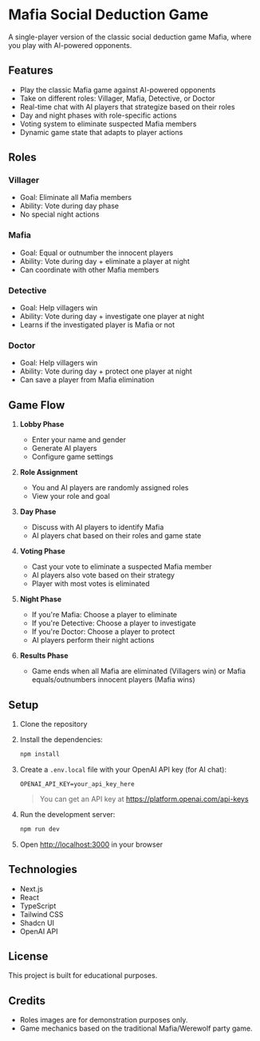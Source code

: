 # Mafia Social Deduction Game

A single-player version of the classic social deduction game Mafia, where you play with AI-powered opponents.

## Features

- Play the classic Mafia game against AI-powered opponents
- Take on different roles: Villager, Mafia, Detective, or Doctor
- Real-time chat with AI players that strategize based on their roles
- Day and night phases with role-specific actions
- Voting system to eliminate suspected Mafia members
- Dynamic game state that adapts to player actions

## Roles

### Villager
- Goal: Eliminate all Mafia members
- Ability: Vote during day phase
- No special night actions

### Mafia
- Goal: Equal or outnumber the innocent players
- Ability: Vote during day + eliminate a player at night
- Can coordinate with other Mafia members

### Detective
- Goal: Help villagers win
- Ability: Vote during day + investigate one player at night
- Learns if the investigated player is Mafia or not

### Doctor
- Goal: Help villagers win
- Ability: Vote during day + protect one player at night
- Can save a player from Mafia elimination

## Game Flow

1. **Lobby Phase**
   - Enter your name and gender
   - Generate AI players
   - Configure game settings

2. **Role Assignment**
   - You and AI players are randomly assigned roles
   - View your role and goal

3. **Day Phase**
   - Discuss with AI players to identify Mafia
   - AI players chat based on their roles and game state

4. **Voting Phase**
   - Cast your vote to eliminate a suspected Mafia member
   - AI players also vote based on their strategy
   - Player with most votes is eliminated

5. **Night Phase**
   - If you're Mafia: Choose a player to eliminate
   - If you're Detective: Choose a player to investigate
   - If you're Doctor: Choose a player to protect
   - AI players perform their night actions

6. **Results Phase**
   - Game ends when all Mafia are eliminated (Villagers win) or
     Mafia equals/outnumbers innocent players (Mafia wins)

## Setup

1. Clone the repository
2. Install the dependencies:
   ```bash
   npm install
   ```
3. Create a `.env.local` file with your OpenAI API key (for AI chat):
   ```
   OPENAI_API_KEY=your_api_key_here
   ```
   > You can get an API key at https://platform.openai.com/api-keys

4. Run the development server:
   ```bash
   npm run dev
   ```
5. Open [http://localhost:3000](http://localhost:3000) in your browser

## Technologies

- Next.js
- React
- TypeScript
- Tailwind CSS
- Shadcn UI
- OpenAI API

## License

This project is built for educational purposes.

## Credits

- Roles images are for demonstration purposes only.
- Game mechanics based on the traditional Mafia/Werewolf party game.

